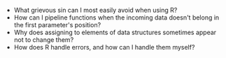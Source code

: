 - What grievous sin can I most easily avoid when using R?
- How can I pipeline functions when the incoming data doesn't belong in the first parameter's position?
- Why does assigning to elements of data structures sometimes appear not to change them?
- How does R handle errors, and how can I handle them myself?
